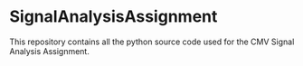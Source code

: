 # SignalAnalysisAssignment
This repository contains all the python source code used for the CMV Signal Analysis Assignment.
